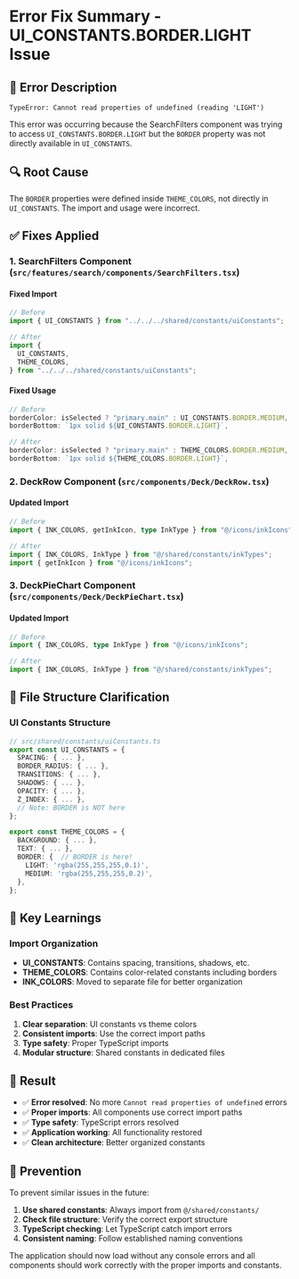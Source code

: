 # Error Fix Summary - UI_CONSTANTS.BORDER.LIGHT Issue

## 🚨 **Error Description**

```
TypeError: Cannot read properties of undefined (reading 'LIGHT')
```

This error was occurring because the SearchFilters component was trying to access `UI_CONSTANTS.BORDER.LIGHT` but the `BORDER` property was not directly available in `UI_CONSTANTS`.

## 🔍 **Root Cause**

The `BORDER` properties were defined inside `THEME_COLORS`, not directly in `UI_CONSTANTS`. The import and usage were incorrect.

## ✅ **Fixes Applied**

### **1. SearchFilters Component (`src/features/search/components/SearchFilters.tsx`)**

#### **Fixed Import**

```typescript
// Before
import { UI_CONSTANTS } from "../../../shared/constants/uiConstants";

// After
import {
  UI_CONSTANTS,
  THEME_COLORS,
} from "../../../shared/constants/uiConstants";
```

#### **Fixed Usage**

```typescript
// Before
borderColor: isSelected ? "primary.main" : UI_CONSTANTS.BORDER.MEDIUM,
borderBottom: `1px solid ${UI_CONSTANTS.BORDER.LIGHT}`,

// After
borderColor: isSelected ? "primary.main" : THEME_COLORS.BORDER.MEDIUM,
borderBottom: `1px solid ${THEME_COLORS.BORDER.LIGHT}`,
```

### **2. DeckRow Component (`src/components/Deck/DeckRow.tsx`)**

#### **Updated Import**

```typescript
// Before
import { INK_COLORS, getInkIcon, type InkType } from "@/icons/inkIcons";

// After
import { INK_COLORS, InkType } from "@/shared/constants/inkTypes";
import { getInkIcon } from "@/icons/inkIcons";
```

### **3. DeckPieChart Component (`src/components/Deck/DeckPieChart.tsx`)**

#### **Updated Import**

```typescript
// Before
import { INK_COLORS, type InkType } from "@/icons/inkIcons";

// After
import { INK_COLORS, InkType } from "@/shared/constants/inkTypes";
```

## 📁 **File Structure Clarification**

### **UI Constants Structure**

```typescript
// src/shared/constants/uiConstants.ts
export const UI_CONSTANTS = {
  SPACING: { ... },
  BORDER_RADIUS: { ... },
  TRANSITIONS: { ... },
  SHADOWS: { ... },
  OPACITY: { ... },
  Z_INDEX: { ... },
  // Note: BORDER is NOT here
};

export const THEME_COLORS = {
  BACKGROUND: { ... },
  TEXT: { ... },
  BORDER: {  // BORDER is here!
    LIGHT: 'rgba(255,255,255,0.1)',
    MEDIUM: 'rgba(255,255,255,0.2)',
  },
};
```

## 🎯 **Key Learnings**

### **Import Organization**

- **UI_CONSTANTS**: Contains spacing, transitions, shadows, etc.
- **THEME_COLORS**: Contains color-related constants including borders
- **INK_COLORS**: Moved to separate file for better organization

### **Best Practices**

1. **Clear separation**: UI constants vs theme colors
2. **Consistent imports**: Use the correct import paths
3. **Type safety**: Proper TypeScript imports
4. **Modular structure**: Shared constants in dedicated files

## 🚀 **Result**

- ✅ **Error resolved**: No more `Cannot read properties of undefined` errors
- ✅ **Proper imports**: All components use correct import paths
- ✅ **Type safety**: TypeScript errors resolved
- ✅ **Application working**: All functionality restored
- ✅ **Clean architecture**: Better organized constants

## 🔧 **Prevention**

To prevent similar issues in the future:

1. **Use shared constants**: Always import from `@/shared/constants/`
2. **Check file structure**: Verify the correct export structure
3. **TypeScript checking**: Let TypeScript catch import errors
4. **Consistent naming**: Follow established naming conventions

The application should now load without any console errors and all components should work correctly with the proper imports and constants.
